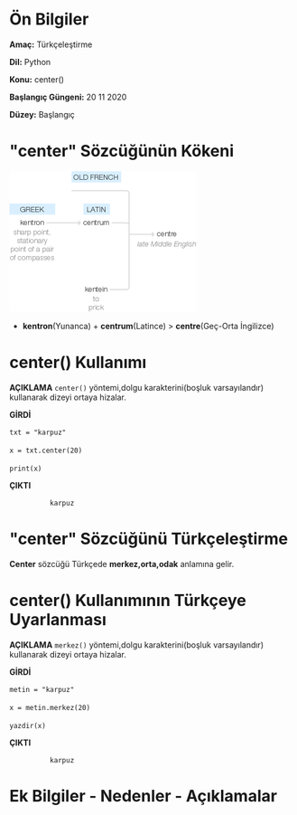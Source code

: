 # Ön Bilgiler
**Amaç:** Türkçeleştirme

**Dil:** Python

**Konu:** center()

**Başlangıç Güngeni:** 20 11 2020

**Düzey:** Başlangıç 

# "center" Sözcüğünün Kökeni
![Görsel](/belgelik/görseller/kökenbilim/center.png)

- **kentron**(Yunanca) + **centrum**(Latince) > **centre**(Geç-Orta İngilizce)

# center() Kullanımı

**AÇIKLAMA**
`center()` yöntemi,dolgu karakterini(boşluk varsayılandır) kullanarak dizeyi ortaya hizalar.

**GİRDİ**
```
txt = "karpuz"

x = txt.center(20)

print(x)
```
**ÇIKTI**
```
          karpuz
```

# "center" Sözcüğünü Türkçeleştirme
**Center** sözcüğü Türkçede **merkez,orta,odak** anlamına gelir.

# center() Kullanımının Türkçeye Uyarlanması

**AÇIKLAMA**
`merkez()` yöntemi,dolgu karakterini(boşluk varsayılandır) kullanarak dizeyi ortaya hizalar.

**GİRDİ**
```
metin = "karpuz"

x = metin.merkez(20)

yazdir(x)
```
**ÇIKTI**
```
          karpuz
```
# Ek Bilgiler - Nedenler - Açıklamalar


 



